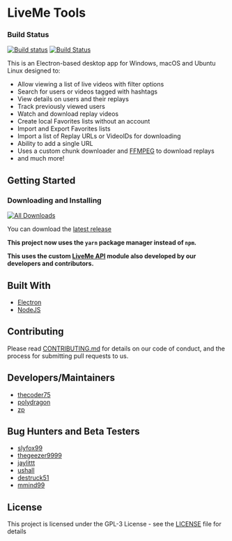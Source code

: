 # LiveMe Tools

### Build Status
[![Build status](https://ci.appveyor.com/api/projects/status/al0lo5cr41ssqd74/branch/master?svg=true)](https://ci.appveyor.com/project/thecoder75/liveme-tools/branch/master)
[![Build Status](https://travis-ci.org/thecoder75/liveme-tools.svg?branch=master)](https://travis-ci.org/thecoder75/liveme-tools)

This is an Electron-based desktop app for Windows, macOS and Ubuntu Linux designed to:
- Allow viewing a list of live videos with filter options
- Search for users or videos tagged with hashtags
- View details on users and their replays
- Track previously viewed users
- Watch and download replay videos
- Create local Favorites lists without an account
- Import and Export Favorites lists
- Import a list of Replay URLs or VideoIDs for downloading
- Ability to add a single URL
- Uses a custom chunk downloader and [FFMPEG](ffmpeg.md) to download replays
- and much more!

## Getting Started

### Downloading and Installing

[![All Downloads](https://img.shields.io/github/downloads/atom/atom/total.svg)](https://github.com/thecoder75/liveme-tools/releases)

You can download the [latest release](https://github.com/thecoder75/liveme-tools/releases/latest)

**This project now uses the `yarn` package manager instead of `npm`.**

**This uses the custom [LiveMe API](https://github.com/thecoder75/liveme-api) module also developed by our developers and contributors.**

## Built With
* [Electron](http://electron.atom.io)
* [NodeJS](http://nodejs.org)

## Contributing
Please read [CONTRIBUTING.md](CONTRIBUTING.md) 
for details on our code of conduct, and the process for submitting pull 
requests to us.

## Developers/Maintainers
* [thecoder75](https://github.com/thecoder75)
* [polydragon](https://github.com/polydragon)
* [zp](https://github.com/zp)

## Bug Hunters and Beta Testers
* [slyfox99](https://github.com/slyfox99)
* [thegeezer9999](https://github.com/thegeezer9999)
* [jaylittt](https://github.com/jaylittt)
* [ushall](https://github.com/ushall)
* [destruck51](https://github.com/destruck51)
* [mmind99](https://github.com/mmind99)


## License
This project is licensed under the GPL-3 License - see the [LICENSE](LICENSE) 
file for details
